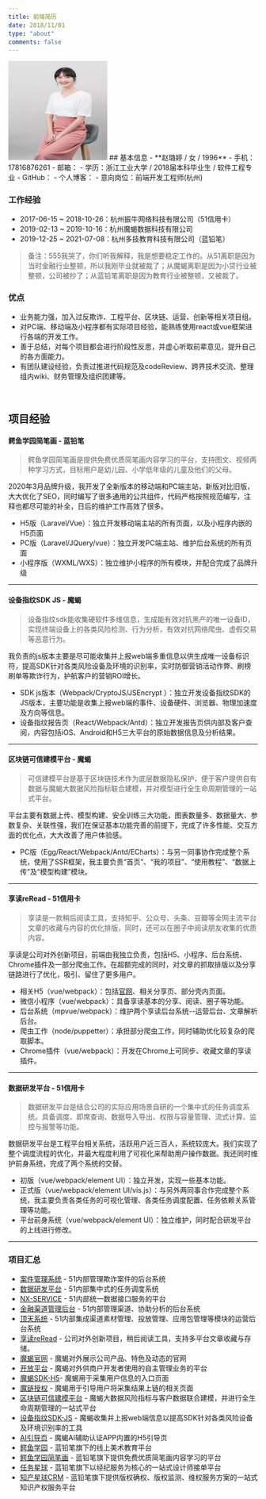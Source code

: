 ```yaml
---
title: 前端简历
date: 2018/11/01
type: "about"
comments: false
---
```


<img src="../image/work/resume_2021.jpg" width="200" height="200">
## 基本信息
- **赵璐婷 / 女 / 1996**
- 手机：17816876261
- 邮箱：<zhaoluting1996@foxmail.com>
- 学历：浙江工业大学 / 2018届本科毕业生 / 软件工程专业
- GitHub：<https://github.com/zhaoluting>
- 个人博客：<https://zhaoluting.github.io>
- 意向岗位：前端开发工程师(杭州)

### 工作经验
- 2017-06-15 ~ 2018-10-26：杭州振牛网络科技有限公司（51信用卡）
- 2019-02-13 ~ 2019-10-16：杭州魔蝎数据科技有限公司
- 2019-12-25 ~ 2021-07-08：杭州多技教育科技有限公司（蓝铅笔）

> 备注：555我哭了，你们听我解释，我是想要稳定工作的。从51离职是因为当时金融行业整顿，所以我刚毕业就被裁了；从魔蝎离职是因为小贷行业被整顿，公司被抄了；从蓝铅笔离职是因为教育行业被整顿，又被裁了。

### 优点
- 业务能力强，加入过反欺诈、工程平台、区块链、运营、创新等相关项目组。
- 对PC端、移动端及小程序都有实际项目经验，能熟练使用react或vue框架进行各端的开发工作。
- 善于总结，对每个项目都会进行阶段性反思，并虚心听取前辈意见，提升自己的各方面能力。
- 有团队建设经验，负责过推进代码规范及codeReview、跨界技术交流、整理组内wiki、财务管理及组织团建等。

<br/>

## 项目经验
#### 鳄鱼学园简笔画 - 蓝铅笔

> 鳄鱼学园简笔画是提供免费优质简笔画内容学习的平台，支持图文、视频两种学习方式，目标用户是幼儿园、小学低年级的儿童及他们的父母。

2020年3月品牌升级，我开发了全新版本的移动端和PC端主站，新版对比旧版，大大优化了SEO，同时编写了很多通用的公共组件，代码严格按照规范编写，注释也都尽可能的补全，日后的维护工作高效了很多。

- H5版（Laravel/Vue）：独立开发移动端主站的所有页面，以及小程序内嵌的H5页面
- PC版（Laravel/JQuery/vue）：独立开发PC端主站、维护后台系统的所有页面
- 小程序版（WXML/WXS）：独立维护小程序的所有模块，并配合完成了品牌升级

---

#### 设备指纹SDK JS - 魔蝎

> 设备指纹sdk能收集硬软件多维信息，生成能有效对抗黑产的唯一设备ID，实现终端设备上的各类风险检测、行为分析，有效对抗网络爬虫、虚假交易等恶意行为。

我负责的js版本主要是尽可能收集并上报web端多重信息以供生成唯一设备标识符，提高SDK针对各类风险设备及环境的识别率，实时防御营销活动作弊、刷榜刷单等欺诈行为，护航客户的营销ROI增长。

- SDK js版本（Webpack/CryptoJS/JSEncrypt ）：独立开发设备指纹SDK的JS版本，主要功能是收集上报web端的事件、设备硬件、浏览器、物理加速度及方向等信息。
- 设备指纹报告页（React/Webpack/Antd）：独立开发报告页供内部及客户查阅，内容包括iOS、Android和H5三大平台的原始数据信息及分析结果。

---

#### 区块链可信建模平台 - 魔蝎

> 可信建模平台是基于区块链技术作为底层数据隐私保护，便于客户提供自有数据与魔蝎大数据风险指标联合建模，并对模型进行全生命周期管理的一站式平台。

平台主要有数据上传、模型构建、安全训练三大功能，图表数量多、数据量大、参数复杂、关联性强，我们在保证基本功能完善的前提下，完成了许多性能、交互方面的优化点，大大改善了用户体验感。

- PC版（Egg/React/Webpack/Antd/ECharts）：与另一同事协作完成整个系统，使用了SSR框架，我主要负责“首页”、“我的项目”、“使用教程”、“数据上传”及“模型构建”模块。

---

#### 享读reRead - 51信用卡

> 享读是一款稍后阅读工具，支持知乎、公众号、头条、豆瓣等全网主流平台文章的收藏与内容的优化排版，同时，还可以在圈子中阅读朋友收集的优质内容。

享读是公司对外创新项目，前端由我独立负责，包括H5、小程序、后台系统、Chrome插件及一部分爬虫工作。在超额完成的同时，对文章的抓取排版以及分享链路进行了优化，吸引、留住了更多用户。

- 相关H5（vue/webpack）：包括[官网](https://reread.com.cn/#/)、相关分享页、部分壳内页面。
- 微信小程序（vue/webpack）：具备享读基本的分享、阅读、圈子等功能。
- 后台系统（mpvue/webpack）：维护两个享读后台系统--运营后台、文章解析后台。
- 爬虫工作（node/puppetter）：承担部分爬虫工作，同时辅助优化较复杂的爬取脚本。
- Chrome插件（vue/webpack）：开发在Chrome上可同步、收藏文章的享读插件。

---

#### 数据研发平台 - 51信用卡

> 数据研发平台是结合公司的实际应用场景自研的一个集中式的任务调度系统。具备调度、即席查询、数据导入导出、权限与容量管理、流式计算、监控与报警等功能。

数据研发平台是工程平台相关系统，活跃用户近三百人，系统较庞大。我们实现了整个调度流程的优化，并最大程度利用了可视化来帮助用户操作数据。我还同时维护前身系统，完成了两个系统的交替。  

- 初版（vue/webpack/element UI）：独立开发，实现一些基本功能。
- 正式版（vue/webpack/element UI/vis.js）：与另外两同事合作完成整个系统，我主要负责各类任务的可视化管理、各类任务调度配置、任务依赖关系管理等功能。
- 平台前身系统（vue/webpack/element UI）：独立维护，同时配合研发平台的上线进行修改。

--- 

### 项目汇总
- [案件管理系统](https://zhaoluting.github.io/goodbye51/#案件管理系统) - 51内部管理欺诈案件的后台系统
- [数据研发平台](https://zhaoluting.github.io/goodbye51/#数据研发平台) - 51内部集中式的任务调度系统
- [NX-SERVICE](https://zhaoluting.github.io/goodbye51/#NX-SERVICE) - 51内部统一数据接口服务的平台
- [金融渠道管理后台](https://zhaoluting.github.io/goodbye51/#金融渠道管理后台) - 51内部管理渠道、协助分析的后台系统
- [顶天系统](https://zhaoluting.github.io/goodbye51/#顶天系统) - 51内部集成渠道素材管理、投放管理、应用包管理等模块的运营后台系统
- [享读reRead](https://zhaoluting.github.io/goodbye51/#享读reRead) - 公司对外创新项目，稍后阅读工具，支持多平台文章收藏与存储。
- [魔蝎官网](https://zhaoluting.github.io/goodbyeMoxie/#魔蝎官网) - 魔蝎对外展示公司产品、特色及动态的官网
- [开放平台](https://zhaoluting.github.io/goodbyeMoxie/#开放平台) - 魔蝎对外供商户开发者使用的自主管理业务的平台
- [魔蝎SDK-H5](https://zhaoluting.github.io/goodbyeMoxie/#魔蝎SDK-H5)- 魔蝎用于采集用户信息的入口页面
- [魔链授权](https://zhaoluting.github.io/goodbyeMoxie/#魔链授权) - 魔蝎用于引导用户将采集结果上链的相关页面
- [区块链可信建模平台](https://zhaoluting.github.io/goodbyeMoxie/#区块链可信建模平台) - 魔蝎大数据风险指标与客户数据联合建模，并进行全生命周期管理的一站式平台
- [设备指纹SDK-JS](https://zhaoluting.github.io/goodbyeMoxie/#设备指纹SDK-JS) - 魔蝎收集并上报web端信息以提高SDK针对各类风险设备及环境识别率的工具
- [AI引导页](https://zhaoluting.github.io/goodbyeMoxie/#AI引导页) - 魔蝎AI辅助认证APP内置的H5引导页
- [鳄鱼学园](https://zhaoluting.github.io/goodbyeLanqb/#鳄鱼学园) - 蓝铅笔旗下的线上美术教育平台
- [鳄鱼学园简笔画](https://zhaoluting.github.io/goodbyeLanqb/#鳄鱼学园简笔画) - 蓝铅笔旗下提供免费优质简笔画内容学习的平台
- [任务星球](https://zhaoluting.github.io/goodbyeLanqb/#任务星球) - 蓝铅笔旗下以经纪服务为核心的一站式设计师接单平台
- [知产星球CRM](https://zhaoluting.github.io/goodbyeLanqb/#知产星球CRM) - 蓝铅笔旗下提供版权确权、版权监测、维权服务方案的一站式知识产权服务平台


